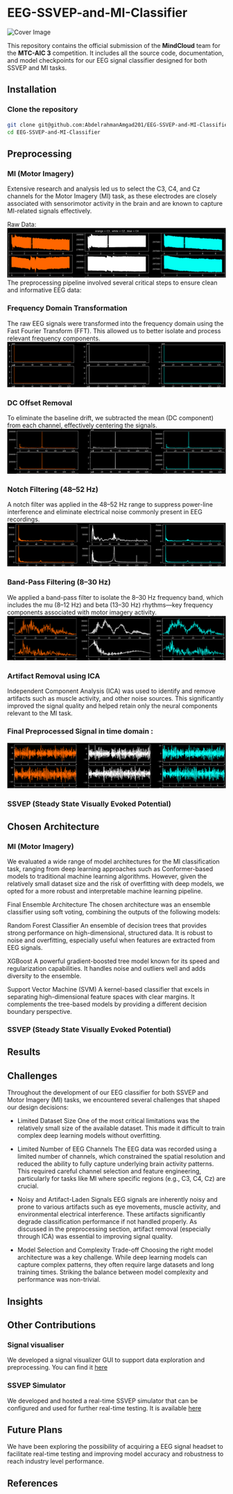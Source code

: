 # EEG-SSVEP-and-MI-Classifier
![Cover Image](images/cover.jpg)

This repository contains the official submission of the **MindCloud** team for the **MTC-AIC 3** competition. It includes all the source code, documentation, and model checkpoints for our EEG signal classifier designed for both SSVEP and MI tasks.

## Installation

### Clone the repository
```bash
git clone git@github.com:AbdelrahmanAmgad201/EEG-SSVEP-and-MI-Classifier.git
cd EEG-SSVEP-and-MI-Classifier
```

## Preprocessing
### MI (Motor Imagery)
Extensive research and analysis led us to select the C3, C4, and Cz channels for the Motor Imagery (MI) task, as these electrodes are closely associated with sensorimotor activity in the brain and are known to capture MI-related signals effectively.

Raw Data:
![Cover Image](images/1.png)
The preprocessing pipeline involved several critical steps to ensure clean and informative EEG data:

### Frequency Domain Transformation
The raw EEG signals were transformed into the frequency domain using the Fast Fourier Transform (FFT). This allowed us to better isolate and process relevant frequency components.
![Cover Image](images/2.png)
### DC Offset Removal
To eliminate the baseline drift, we subtracted the mean (DC component) from each channel, effectively centering the signals.
![Cover Image](images/3.png)
### Notch Filtering (48–52 Hz)
A notch filter was applied in the 48–52 Hz range to suppress power-line interference and eliminate electrical noise commonly present in EEG recordings.
![Cover Image](images/4.png)
### Band-Pass Filtering (8–30 Hz)
We applied a band-pass filter to isolate the 8–30 Hz frequency band, which includes the mu (8–12 Hz) and beta (13–30 Hz) rhythms—key frequency components associated with motor imagery activity.
![Cover Image](images/5.png)
### Artifact Removal using ICA
Independent Component Analysis (ICA) was used to identify and remove artifacts such as muscle activity, and other noise sources. This significantly improved the signal quality and helped retain only the neural components relevant to the MI task.
### Final Preprocessed Signal in time domain :
![Cover Image](images/6.png)

### SSVEP (Steady State Visually Evoked Potential)

## Chosen Architecture
### MI (Motor Imagery)
We evaluated a wide range of model architectures for the MI classification task, ranging from deep learning approaches such as Conformer-based models to traditional machine learning algorithms. However, given the relatively small dataset size and the risk of overfitting with deep models, we opted for a more robust and interpretable machine learning pipeline.

Final Ensemble Architecture
The chosen architecture was an ensemble classifier using soft voting, combining the outputs of the following models:

Random Forest Classifier
An ensemble of decision trees that provides strong performance on high-dimensional, structured data. It is robust to noise and overfitting, especially useful when features are extracted from EEG signals.

XGBoost
A powerful gradient-boosted tree model known for its speed and regularization capabilities. It handles noise and outliers well and adds diversity to the ensemble.

Support Vector Machine (SVM)
A kernel-based classifier that excels in separating high-dimensional feature spaces with clear margins. It complements the tree-based models by providing a different decision boundary perspective.

### SSVEP (Steady State Visually Evoked Potential)
## Results
## Challenges
Throughout the development of our EEG classifier for both SSVEP and Motor Imagery (MI) tasks, we encountered several challenges that shaped our design decisions:
- Limited Dataset Size
One of the most critical limitations was the relatively small size of the available dataset. This made it difficult to train complex deep learning models without overfitting.
- Limited Number of EEG Channels
The EEG data was recorded using a limited number of channels, which constrained the spatial resolution and reduced the ability to fully capture underlying brain activity patterns. This required careful channel selection and feature engineering, particularly for tasks like MI where specific regions (e.g., C3, C4, Cz) are crucial.

- Noisy and Artifact-Laden Signals
EEG signals are inherently noisy and prone to various artifacts such as eye movements, muscle activity, and environmental electrical interference. These artifacts significantly degrade classification performance if not handled properly. As discussed in the preprocessing section, artifact removal (especially through ICA) was essential to improving signal quality.

- Model Selection and Complexity Trade-off
Choosing the right model architecture was a key challenge. While deep learning models can capture complex patterns, they often require large datasets and long training times. Striking the balance between model complexity and performance was non-trivial.
## Insights

## Other Contributions
### Signal visualiser
We developed a signal visualizer GUI to support data exploration and preprocessing. You can find it [here](https://github.com/AmirKaseb/EEG-GUI)
### SSVEP Simulator
We developed and hosted a real-time SSVEP simulator that can be configured and used for further real-time testing. It is available [here](https://gilded-kitsune-dfc3ec.netlify.app/)
## Future Plans
We have been exploring the possibility of acquiring a EEG signal headset to facilitate real-time testing and improving model accuracy and robustness to reach industry level performance.

## References

